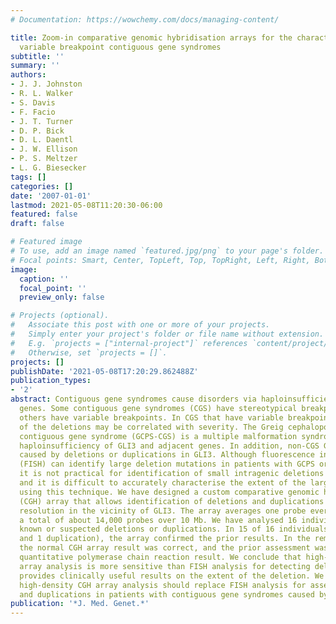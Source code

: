 ```yaml
---
# Documentation: https://wowchemy.com/docs/managing-content/

title: Zoom-in comparative genomic hybridisation arrays for the characterisation of
  variable breakpoint contiguous gene syndromes
subtitle: ''
summary: ''
authors:
- J. J. Johnston
- R. L. Walker
- S. Davis
- F. Facio
- J. T. Turner
- D. P. Bick
- D. L. Daentl
- J. W. Ellison
- P. S. Meltzer
- L. G. Biesecker
tags: []
categories: []
date: '2007-01-01'
lastmod: 2021-05-08T11:20:30-06:00
featured: false
draft: false

# Featured image
# To use, add an image named `featured.jpg/png` to your page's folder.
# Focal points: Smart, Center, TopLeft, Top, TopRight, Left, Right, BottomLeft, Bottom, BottomRight.
image:
  caption: ''
  focal_point: ''
  preview_only: false

# Projects (optional).
#   Associate this post with one or more of your projects.
#   Simply enter your project's folder or file name without extension.
#   E.g. `projects = ["internal-project"]` references `content/project/deep-learning/index.md`.
#   Otherwise, set `projects = []`.
projects: []
publishDate: '2021-05-08T17:20:29.862488Z'
publication_types:
- '2'
abstract: Contiguous gene syndromes cause disorders via haploinsufficiency for adjacent
  genes. Some contiguous gene syndromes (CGS) have stereotypical breakpoints, but
  others have variable breakpoints. In CGS that have variable breakpoints, the extent
  of the deletions may be correlated with severity. The Greig cephalopolysyndactyly
  contiguous gene syndrome (GCPS-CGS) is a multiple malformation syndrome caused by
  haploinsufficiency of GLI3 and adjacent genes. In addition, non-CGS GCPS can be
  caused by deletions or duplications in GLI3. Although fluorescence in situ hybridisation
  (FISH) can identify large deletion mutations in patients with GCPS or GCPS-CGS,
  it is not practical for identification of small intragenic deletions or insertions,
  and it is difficult to accurately characterise the extent of the large deletions
  using this technique. We have designed a custom comparative genomic hybridisation
  (CGH) array that allows identification of deletions and duplications at kilobase
  resolution in the vicinity of GLI3. The array averages one probe every 730 bp for
  a total of about 14,000 probes over 10 Mb. We have analysed 16 individuals with
  known or suspected deletions or duplications. In 15 of 16 individuals (14 deletions
  and 1 duplication), the array confirmed the prior results. In the remaining patient,
  the normal CGH array result was correct, and the prior assessment was a false positive
  quantitative polymerase chain reaction result. We conclude that high-density CGH
  array analysis is more sensitive than FISH analysis for detecting deletions and
  provides clinically useful results on the extent of the deletion. We suggest that
  high-density CGH array analysis should replace FISH analysis for assessment of deletions
  and duplications in patients with contiguous gene syndromes caused by variable deletions.
publication: '*J. Med. Genet.*'
---
```

